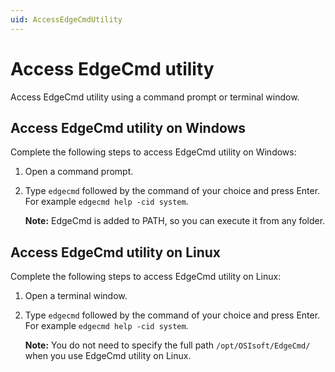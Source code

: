 ```yaml
---
uid: AccessEdgeCmdUtility
---
```


# Access EdgeCmd utility

Access EdgeCmd utility using a command prompt or terminal window.

## Access EdgeCmd utility on Windows

Complete the following steps to access EdgeCmd utility on Windows:

1. Open a command prompt.
2. Type `edgecmd` followed by the command of your choice and press Enter.<br> For example `edgecmd help -cid system`.

   **Note:** EdgeCmd is added to PATH, so you can execute it from any folder.

## Access EdgeCmd utility on Linux

Complete the following steps to access EdgeCmd utility on Linux:

1. Open a terminal window.
2. Type `edgecmd` followed by the command of your choice and press Enter.<br> For example `edgecmd help -cid system`.

   **Note:** You do not need to specify the full path `/opt/OSIsoft/EdgeCmd/` when you use EdgeCmd utility on Linux.

